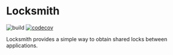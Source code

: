 # Locksmith

![build](https://github.com/maansthoernvik/locksmith/actions/workflows/build.yml/badge.svg)
[![codecov](https://codecov.io/gh/maansthoernvik/locksmith/graph/badge.svg?token=6MrGbVWC5b)](https://codecov.io/gh/maansthoernvik/locksmith)

Locksmith provides a simple way to obtain shared locks between applications.
